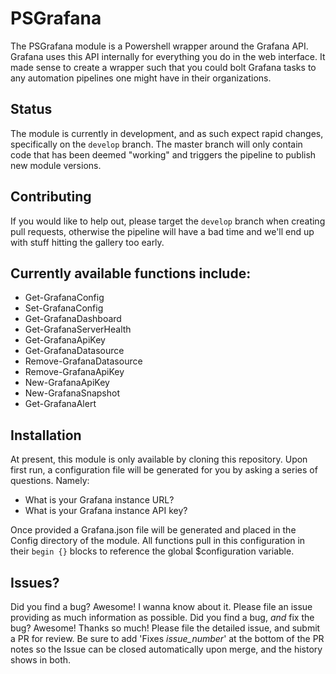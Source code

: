 # PSGrafana

The PSGrafana module is a Powershell wrapper around the Grafana API. Grafana uses this API internally for everything you do in the web interface. It made sense to create a wrapper such that you could bolt Grafana tasks to any automation pipelines one might have in their organizations.

## Status

The module is currently in development, and as such expect rapid changes, specifically on the `develop` branch. The master branch will only contain code that has been deemed "working" and triggers the pipeline to publish new module versions.

## Contributing

If you would like to help out, please target the `develop` branch when creating pull requests, otherwise the pipeline will have a bad time and we'll end up with stuff hitting the gallery too early.

## Currently available functions include:

- Get-GrafanaConfig
- Set-GrafanaConfig
- Get-GrafanaDashboard
- Get-GrafanaServerHealth
- Get-GrafanaApiKey
- Get-GrafanaDatasource
- Remove-GrafanaDatasource
- Remove-GrafanaApiKey
- New-GrafanaApiKey
- New-GrafanaSnapshot
- Get-GrafanaAlert

## Installation

At present, this module is only available by cloning this repository. Upon first run, a configuration file will be generated for you by asking a series of questions. Namely:

- What is your Grafana instance URL?
- What is your Grafana instance API key?

Once provided a Grafana.json file will be generated and placed in the Config directory of the module. All functions pull in this configuration in their `begin {}` blocks to reference the global $configuration variable.

## Issues?

Did you find a bug? Awesome! I wanna know about it. Please file an issue providing as much information as possible.
Did you find a bug, _and_ fix the bug? Awesome! Thanks so much! Please file the detailed issue, and submit a PR for review. Be sure to add 'Fixes _issue\_number_' at the bottom of the PR notes so the Issue can be closed automatically upon merge, and the history shows in both.